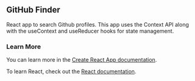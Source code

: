 ## GitHub Finder

React app to search Github profiles. This app uses the Context API along with the useContext and useReducer hooks for state management.

### Learn More

You can learn more in the [Create React App documentation](https://facebook.github.io/create-react-app/docs/getting-started).

To learn React, check out the [React documentation](https://reactjs.org/).
